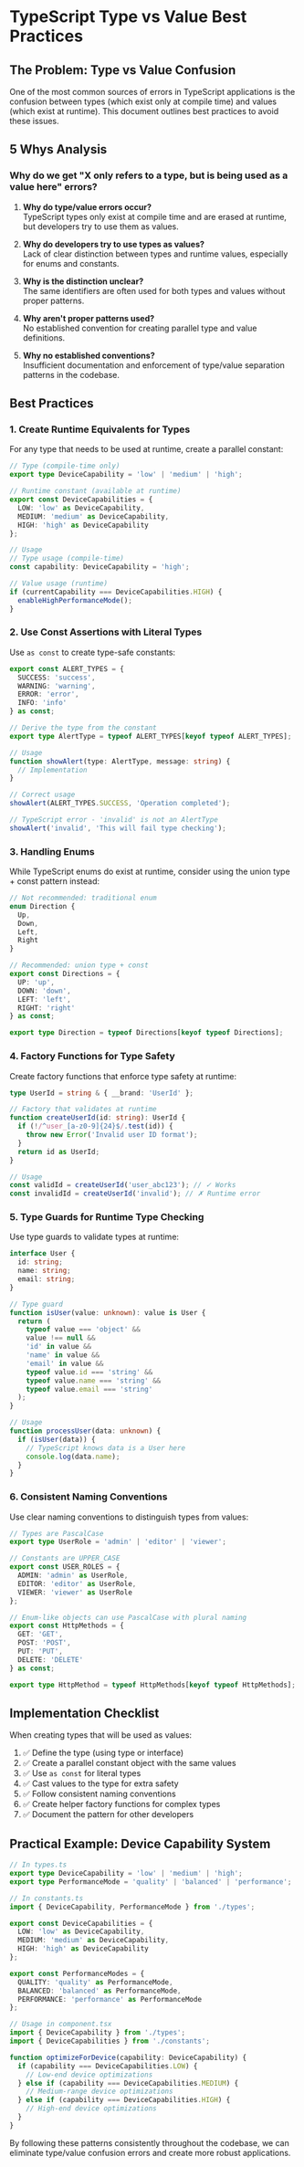 
# TypeScript Type vs Value Best Practices

## The Problem: Type vs Value Confusion

One of the most common sources of errors in TypeScript applications is the confusion between types (which exist only at compile time) and values (which exist at runtime). This document outlines best practices to avoid these issues.

## 5 Whys Analysis

### Why do we get "X only refers to a type, but is being used as a value here" errors?

1. **Why do type/value errors occur?**  
   TypeScript types only exist at compile time and are erased at runtime, but developers try to use them as values.

2. **Why do developers try to use types as values?**  
   Lack of clear distinction between types and runtime values, especially for enums and constants.

3. **Why is the distinction unclear?**  
   The same identifiers are often used for both types and values without proper patterns.

4. **Why aren't proper patterns used?**  
   No established convention for creating parallel type and value definitions.

5. **Why no established conventions?**  
   Insufficient documentation and enforcement of type/value separation patterns in the codebase.

## Best Practices

### 1. Create Runtime Equivalents for Types

For any type that needs to be used at runtime, create a parallel constant:

```typescript
// Type (compile-time only)
export type DeviceCapability = 'low' | 'medium' | 'high';

// Runtime constant (available at runtime)
export const DeviceCapabilities = {
  LOW: 'low' as DeviceCapability,
  MEDIUM: 'medium' as DeviceCapability,
  HIGH: 'high' as DeviceCapability
};

// Usage
// Type usage (compile-time)
const capability: DeviceCapability = 'high';

// Value usage (runtime)
if (currentCapability === DeviceCapabilities.HIGH) {
  enableHighPerformanceMode();
}
```

### 2. Use Const Assertions with Literal Types

Use `as const` to create type-safe constants:

```typescript
export const ALERT_TYPES = {
  SUCCESS: 'success',
  WARNING: 'warning',
  ERROR: 'error',
  INFO: 'info'
} as const;

// Derive the type from the constant
export type AlertType = typeof ALERT_TYPES[keyof typeof ALERT_TYPES];

// Usage
function showAlert(type: AlertType, message: string) {
  // Implementation
}

// Correct usage
showAlert(ALERT_TYPES.SUCCESS, 'Operation completed');

// TypeScript error - 'invalid' is not an AlertType
showAlert('invalid', 'This will fail type checking');
```

### 3. Handling Enums

While TypeScript enums do exist at runtime, consider using the union type + const pattern instead:

```typescript
// Not recommended: traditional enum
enum Direction {
  Up,
  Down,
  Left,
  Right
}

// Recommended: union type + const
export const Directions = {
  UP: 'up',
  DOWN: 'down',
  LEFT: 'left',
  RIGHT: 'right'
} as const;

export type Direction = typeof Directions[keyof typeof Directions];
```

### 4. Factory Functions for Type Safety

Create factory functions that enforce type safety at runtime:

```typescript
type UserId = string & { __brand: 'UserId' };

// Factory that validates at runtime
function createUserId(id: string): UserId {
  if (!/^user_[a-z0-9]{24}$/.test(id)) {
    throw new Error('Invalid user ID format');
  }
  return id as UserId;
}

// Usage
const validId = createUserId('user_abc123'); // ✓ Works
const invalidId = createUserId('invalid'); // ✗ Runtime error
```

### 5. Type Guards for Runtime Type Checking

Use type guards to validate types at runtime:

```typescript
interface User {
  id: string;
  name: string;
  email: string;
}

// Type guard
function isUser(value: unknown): value is User {
  return (
    typeof value === 'object' &&
    value !== null &&
    'id' in value &&
    'name' in value &&
    'email' in value &&
    typeof value.id === 'string' &&
    typeof value.name === 'string' &&
    typeof value.email === 'string'
  );
}

// Usage
function processUser(data: unknown) {
  if (isUser(data)) {
    // TypeScript knows data is a User here
    console.log(data.name);
  }
}
```

### 6. Consistent Naming Conventions

Use clear naming conventions to distinguish types from values:

```typescript
// Types are PascalCase
export type UserRole = 'admin' | 'editor' | 'viewer';

// Constants are UPPER_CASE
export const USER_ROLES = {
  ADMIN: 'admin' as UserRole,
  EDITOR: 'editor' as UserRole,
  VIEWER: 'viewer' as UserRole
};

// Enum-like objects can use PascalCase with plural naming
export const HttpMethods = {
  GET: 'GET',
  POST: 'POST',
  PUT: 'PUT',
  DELETE: 'DELETE'
} as const;

export type HttpMethod = typeof HttpMethods[keyof typeof HttpMethods];
```

## Implementation Checklist

When creating types that will be used as values:

1. ✅ Define the type (using type or interface)
2. ✅ Create a parallel constant object with the same values
3. ✅ Use `as const` for literal types
4. ✅ Cast values to the type for extra safety
5. ✅ Follow consistent naming conventions
6. ✅ Create helper factory functions for complex types
7. ✅ Document the pattern for other developers

## Practical Example: Device Capability System

```typescript
// In types.ts
export type DeviceCapability = 'low' | 'medium' | 'high';
export type PerformanceMode = 'quality' | 'balanced' | 'performance';

// In constants.ts
import { DeviceCapability, PerformanceMode } from './types';

export const DeviceCapabilities = {
  LOW: 'low' as DeviceCapability,
  MEDIUM: 'medium' as DeviceCapability,
  HIGH: 'high' as DeviceCapability
};

export const PerformanceModes = {
  QUALITY: 'quality' as PerformanceMode,
  BALANCED: 'balanced' as PerformanceMode,
  PERFORMANCE: 'performance' as PerformanceMode
};

// Usage in component.tsx
import { DeviceCapability } from './types';
import { DeviceCapabilities } from './constants';

function optimizeForDevice(capability: DeviceCapability) {
  if (capability === DeviceCapabilities.LOW) {
    // Low-end device optimizations
  } else if (capability === DeviceCapabilities.MEDIUM) {
    // Medium-range device optimizations
  } else if (capability === DeviceCapabilities.HIGH) {
    // High-end device optimizations
  }
}
```

By following these patterns consistently throughout the codebase, we can eliminate type/value confusion errors and create more robust applications.
